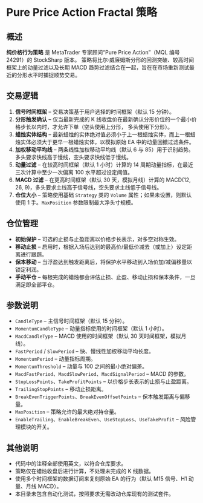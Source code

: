 # Pure Price Action Fractal 策略

## 概述
**纯价格行为策略** 是 MetaTrader 专家顾问“Pure Price Action”（MQL 编号 24291）的 StockSharp 版本。
策略将比尔·威廉姆斯分形的回测突破、较高时间框架上的动量过滤以及长期 MACD 趋势过滤结合在一起，旨在在市场重新测试最近的分形水平时捕捉顺势交易。

## 交易逻辑
1. **信号时间框架** – 交易决策基于用户选择的时间框架（默认 15 分钟）。
2. **分形触发确认** – 仅当最新完成的 K 线收盘价在最新确认分形价位的一个最小价格步长以内时，才允许下单（空头使用上分形， 多头使用下分形）。
3. **蜡烛实体结构** – 最新蜡烛的实体绝对值必须小于上一根蜡烛实体，而上一根蜡烛实体必须大于更早一根蜡烛实体，以模拟原始 EA 中的动量回撤过滤条件。
4. **加权移动平均线** – 两条线性加权移动平均线（默认 6 与 85）用于识别趋势。多头要求快线高于慢线，空头要求快线低于慢线。
5. **动量过滤** – 在较高时间框架（默认 1 小时）计算的 14 周期动量指标，在最近三次计算中至少一次偏离 100 水平超过设定阈值。
6. **MACD 过滤** – 在更高时间框架（默认 30 天，模拟月线）计算的 MACD(12, 26, 9)，多头要求主线高于信号线，空头要求主线低于信号线。
7. **仓位大小** – 策略使用基础 `Strategy` 类的 `Volume` 属性；如果未设置，则默认使用 1 手。`MaxPosition` 参数限制最大净头寸规模。

## 仓位管理
- **初始保护** – 可选的止损与止盈距离以价格步长表示，对多空对称生效。
- **移动止损** – 启用时，根据入场后达到的最高价/最低价减去（或加上）设定距离进行跟踪。
- **保本移动** – 当浮盈达到触发距离后，将保护水平移动到入场价加/减偏移量以锁定利润。
- **手动平仓** – 每根完成的蜡烛都会评估止损、止盈、移动止损和保本条件，一旦满足即全部平仓。

## 参数说明
- `CandleType` – 主信号时间框架（默认 15 分钟）。
- `MomentumCandleType` – 动量指标使用的时间框架（默认 1 小时）。
- `MacdCandleType` – MACD 使用的时间框架（默认 30 天时间框架，模拟月线）。
- `FastPeriod` / `SlowPeriod` – 快、慢线性加权移动平均长度。
- `MomentumPeriod` – 动量指标周期。
- `MomentumThreshold` – 动量与 100 之间的最小绝对偏差。
- `MacdFastPeriod`、`MacdSlowPeriod`、`MacdSignalPeriod` – MACD 的参数。
- `StopLossPoints`、`TakeProfitPoints` – 以价格步长表示的止损与止盈距离。
- `TrailingStopPoints` – 移动止损距离。
- `BreakEvenTriggerPoints`、`BreakEvenOffsetPoints` – 保本触发距离与偏移量。
- `MaxPosition` – 策略允许的最大绝对持仓量。
- `EnableTrailing`、`EnableBreakEven`、`UseStopLoss`、`UseTakeProfit` – 风险管理模块的开关。

## 其他说明
- 代码中的注释全部使用英文，以符合仓库要求。
- 策略仅在蜡烛收盘后进行计算，不处理未完成的 K 线数据。
- 使用多个时间框架的数据订阅来复刻原始 EA 的行为（默认 M15 信号、H1 动量、月线 MACD）。
- 本目录未包含自动化测试，按照要求无需改动仓库现有的测试套件。
